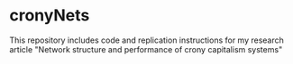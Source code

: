 # cronyNets
This repository includes code and replication instructions for my research article "Network structure and performance of crony capitalism systems"
